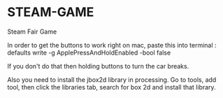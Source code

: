# STEAM-GAME
Steam Fair Game


In order to get the buttons to work right on mac, paste this into terminal :
defaults write -g ApplePressAndHoldEnabled -bool false

If you don't do that then holding buttons to turn the car breaks.

Also you need to install the jbox2d library in processing. Go to tools, add tool, then click the libraries tab, search for box 2d and install that library.
